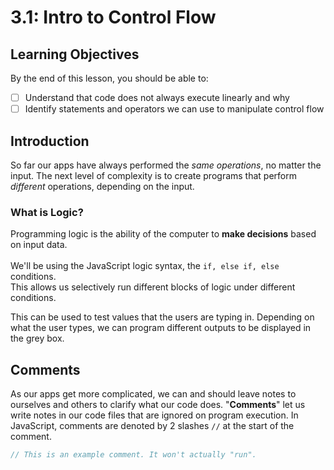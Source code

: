 # 3.1: Intro to Control Flow

## Learning Objectives

By the end of this lesson, you should be able to:

* [ ] Understand that code does not always execute linearly and why
* [ ] Identify statements and operators we can use to manipulate control flow

## Introduction

So far our apps have always performed the _same operations_, no matter the input. The next level of complexity is to create programs that perform _different_ operations, depending on the input.

### What is Logic?

Programming logic is the ability of the computer to **make decisions** based on input data. \
\
We'll be using the JavaScript logic syntax, the `if, else if, else` conditions. \
This allows us selectively run different blocks of logic under different conditions.

This can be used to test values that the users are typing in. Depending on what the user types, we can program different outputs to be displayed in the grey box.



## Comments

As our apps get more complicated, we can and should leave notes to ourselves and others to clarify what our code does. "**Comments**" let us write notes in our code files that are ignored on program execution. In JavaScript, comments are denoted by 2 slashes `//` at the start of the comment.&#x20;

```javascript
// This is an example comment. It won't actually "run".
```



